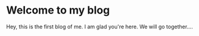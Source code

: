 # Welcome to my blog

Hey, this is the first blog of me. I am glad you're here. We will go together....
